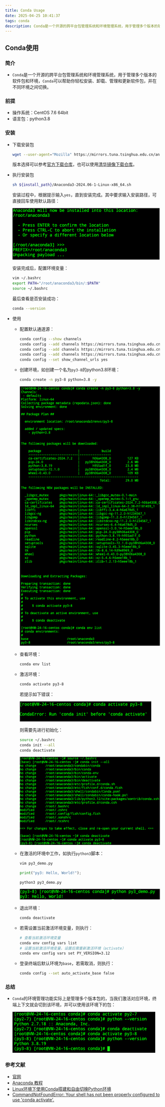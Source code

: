 ```yaml
---
title: Conda Usage
date: 2025-04-25 10:41:37
tags: conda
description: Conda是一个开源的跨平台包管理系统和环境管理系统，用于管理多个版本的软件包和环境，它可以帮助你轻松安装、卸载、管理和更新软件包，并在不同环境之间切换。
---
```


## Conda使用

### 简介

* ```Conda```是一个开源的跨平台包管理系统和环境管理系统，用于管理多个版本的软件包和环境，```Conda```可以帮助你轻松安装、卸载、管理和更新软件包，并在不同环境之间切换。

### 前提

* 操作系统：CentOS 7.6 64bit
* 语言包：python3.8

### 安装

* 下载安装包

  ```bash
  wget --user-agent="Mozilla" https://mirrors.tuna.tsinghua.edu.cn/anaconda/archive/Anaconda3-2024.06-1-Linux-x86_64.sh
  ```

  版本选择可以参考[官方下载仓库](https://repo.anaconda.com/archive/)，也可以使用[清华镜像下载仓库](https://mirrors.tuna.tsinghua.edu.cn/anaconda/archive/)。

* 执行安装包
  
  ```bash
  sh ${install_path}/Anaconda3-2024.06-1-Linux-x86_64.sh
  ```

  安装过程中，根据提示输入```yes```，直到安装完成。其中要求输入安装路径，可直接回车使用默认路径：

  ![](https://raw.githubusercontent.com/Garden12138/picbed-cloud/main/conda/Snipaste_2024-08-09_10-46-49.png)

  安装完成后，配置环境变量：

  ```bash
  vim ~/.bashrc
  export PATH="/root/anaconda3/bin/:$PATH"
  source ~/.bashrc
  ```

  最后查看是否安装成功：

  ```bash
  conda --version
  ```

* 使用

  * 配置默认通道源：

    ```bash
    conda config --show channels
    conda config --add channels https://mirrors.tuna.tsinghua.edu.cn/anaconda/pkgs/main
    conda config --add channels https://mirrors.tuna.tsinghua.edu.cn/anaconda/pkgs/free
    conda config --add channels https://mirrors.tuna.tsinghua.edu.cn/anaconda/cloud/conda-forge/
    conda config --set show_channel_urls yes
    ```

  * 创建环境，如创建一个名为```py3-8```的python3.8环境：

    ```bash
    conda create -n py3-8 python=3.8 -y
    ```

    ![](https://raw.githubusercontent.com/Garden12138/picbed-cloud/main/conda/Snipaste_2024-08-09_10-58-45.png)

  * 查看环境：

    ```bash
    conda env list
    ```

  * 激活环境：

    ```bash
    conda activate py3-8
    ```
    
    若提示如下错误：

    ![](https://raw.githubusercontent.com/Garden12138/picbed-cloud/main/conda/Snipaste_2024-08-09_10-59-56.png)

    则需要先进行初始化：

    ```bash
    source ~/.bashrc
    conda init --all
    conda deactivate
    ```

    ![](https://raw.githubusercontent.com/Garden12138/picbed-cloud/main/conda/Snipaste_2024-08-09_11-04-47.png)

  * 在激活的环境中工作，如执行```python3```脚本：
    
    ```bash
    vim py3_demo.py
    ```

    ```python
    print("py3: Hello, World!");
    ``` 
    
    ```bash
    python3 py3_demo.py
    ```

    ![](https://raw.githubusercontent.com/Garden12138/picbed-cloud/main/conda/Snipaste_2024-08-09_11-17-01.png)

  * 退出环境：
  
    ```bash
    conda deactivate
    ```

  * 若需设置当前激活环境变量，则执行：

    ```bash
    # 查看当前激活环境变量
    conda env config vars list
    # 设置当前激活环境变量，设置后需重新激活环境（activate）
    conda env config vars set PY_VERSION=3.12
    ```

  * 登录终端后默认环境为```base```，若需取消，则执行：

    ```bash
    conda config --set auto_activate_base false
    ```

### 总结

* ```Conda```的环境管理功能实际上是管理多个版本包的，当我们激活对应环境，终端上下文就会切到该环境，并可以使用该环境下的包：

  ![](https://raw.githubusercontent.com/Garden12138/picbed-cloud/main/conda/Snipaste_2024-08-09_11-21-31.png)

### 参考文献

* [官网](https://docs.conda.io/en/latest/)
* [Anaconda 教程](https://www.runoob.com/python-qt/anaconda-tutorial.html)
* [Linux环境下使用Conda搭建和自由切换Python环境](https://cloud.tencent.com/developer/article/1949339)
* [CommandNotFoundError: Your shell has not been properly configured to use 'conda activate'.](https://github.com/conda/conda/issues/13002)